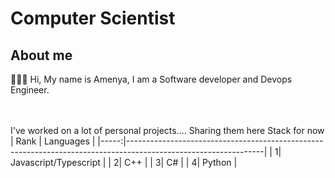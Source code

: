 #  Computer Scientist
## About me
👋👋👋 Hi, My name is Amenya, I am a Software developer and Devops Engineer. </br> 
</br>
</br>

I've worked on a lot of personal projects.... Sharing them here
Stack for now
</br>
| Rank | Languages                                                                                                      |
|-----:|----------------------------------------------------------------------------------------------------------------|
|     1| Javascript/Typescript                                                                                    | 
|     2| C++                                                                                                            |
|     3| C#                                                                                                             |
|     4| Python  |  
</br>


